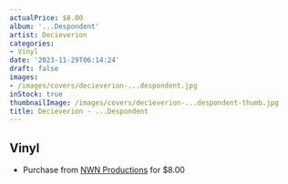 ```yaml
---
actualPrice: $8.00
album: '...Despondent'
artist: Decieverion
categories:
- Vinyl
date: '2023-11-29T06:14:24'
draft: false
images:
- /images/covers/decieverion-...despondent.jpg
inStock: true
thumbnailImage: /images/covers/decieverion-...despondent-thumb.jpg
title: Decieverion - ...Despondent
---
```


## Vinyl
* Purchase from [NWN Productions](http://shop.nwnprod.com/index.php?route=product/product&path=76&product_id=24685&sort=pd.name&order=ASC) for $8.00
